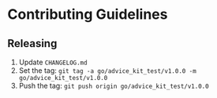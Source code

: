 # Contributing Guidelines

## Releasing

 1. Update `CHANGELOG.md`
 2. Set the tag: `git tag -a go/advice_kit_test/v1.0.0 -m go/advice_kit_test/v1.0.0`
 3. Push the tag: `git push origin go/advice_kit_test/v1.0.0`